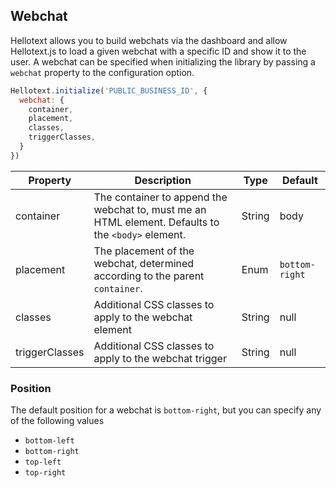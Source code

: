 ## Webchat

Hellotext allows you to build webchats via the dashboard and allow Hellotext.js to load a given webchat with 
a specific ID and show it to the user. A webchat can be specified when initializing the library by passing a `webchat` property
to the configuration option.

```js
Hellotext.initialize('PUBLIC_BUSINESS_ID', {
  webchat: {
    container,
    placement,
    classes,
    triggerClasses,
  }
})
```

| Property  | Description                                                                                        | Type   | Default       |
|-----------|----------------------------------------------------------------------------------------------------|--------|---------------|
| container | The container to append the webchat to, must me an HTML element. Defaults to the `<body>` element. | String | body          |
| placement | The placement of the webchat, determined according to the parent `container`.                      | Enum   | `bottom-right` |
| classes   | Additional CSS classes to apply to the webchat element                                             | String | null          |
| triggerClasses   | Additional CSS classes to apply to the webchat trigger                                             | String | null          |

### Position 

The default position for a webchat is `bottom-right`, but you can specify any of the following values 

- `bottom-left`
- `bottom-right`
- `top-left`
- `top-right`
